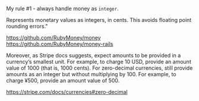 

My rule #1 - always handle money as `integer`.

Represents monetary values as integers, in cents. This avoids floating point rounding errors."

https://github.com/RubyMoney/money
https://github.com/RubyMoney/money-rails


Moreover, as Stripe docs suggests, 
expect amounts to be provided in a currency’s smallest unit. For example, to charge 10 USD, provide an amount value of 1000 (that is, 1000 cents).
For zero-decimal currencies, still provide amounts as an integer but without multiplying by 100. For example, to charge ¥500, provide an amount value of 500.

https://stripe.com/docs/currencies#zero-decimal
